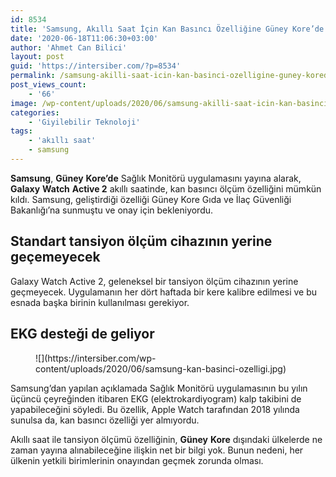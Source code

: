 ```yaml
---
id: 8534
title: 'Samsung, Akıllı Saat İçin Kan Basıncı Özelliğine Güney Kore’de Onay Aldı'
date: '2020-06-18T11:06:30+03:00'
author: 'Ahmet Can Bilici'
layout: post
guid: 'https://intersiber.com/?p=8534'
permalink: /samsung-akilli-saat-icin-kan-basinci-ozelligine-guney-korede-onay-aldi/
post_views_count:
    - '66'
image: /wp-content/uploads/2020/06/samsung-akilli-saat-icin-kan-basinci-ozelligine-guney-kore-de-onay-aldi.jpg
categories:
    - 'Giyilebilir Teknoloji'
tags:
    - 'akıllı saat'
    - samsung
---
```


**Samsung**, **Güney** **Kore’de** Sağlık Monitörü uygulamasını yayına alarak, **Galaxy** **Watch** **Active 2** akıllı saatinde, kan basıncı ölçüm özelliğini mümkün kıldı. Samsung, geliştirdiği özelliği Güney Kore Gıda ve İlaç Güvenliği Bakanlığı’na sunmuştu ve onay için bekleniyordu.

## Standart tansiyon ölçüm cihazının yerine geçemeyecek

Galaxy Watch Active 2, geleneksel bir tansiyon ölçüm cihazının yerine geçmeyecek. Uygulamanın her dört haftada bir kere kalibre edilmesi ve bu esnada başka birinin kullanılması gerekiyor.

## EKG desteği de geliyor

<figure class="wp-block-image size-large">![](https://intersiber.com/wp-content/uploads/2020/06/samsung-kan-basinci-ozelligi.jpg)</figure>Samsung’dan yapılan açıklamada Sağlık Monitörü uygulamasının bu yılın üçüncü çeyreğinden itibaren EKG (elektrokardiyogram) kalp takibini de yapabileceğini söyledi. Bu özellik, Apple Watch tarafından 2018 yılında sunulsa da, kan basıncı özelliği yer almıyordu.

Akıllı saat ile tansiyon ölçümü özelliğinin, **Güney** **Kore** dışındaki ülkelerde ne zaman yayına alınabileceğine ilişkin net bir bilgi yok. Bunun nedeni, her ülkenin yetkili birimlerinin onayından geçmek zorunda olması.
